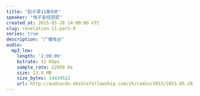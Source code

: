 ```yaml
---
title: "启示录11章9讲"
speaker: "电子圣经团契"
created_at: 2015-05-28 14:00:00 UTC
slug: revelation-11-part-9
series: true
description: "广播电台"
audio:
  mp3_low:
    length: '1:00:09'
    bitrate: 32 Kbps
    sample_rate: 22050 Hz
    size: 13.8 MB
    size_bytes: 14434522
    url: http://audiocdn.ebiblefellowship.com/zh/radio/2015/2015.05.28_EBF_-_Revelation_11_Part_9.mp3
---
```

